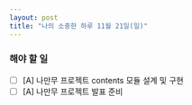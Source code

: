 ```yaml
---
layout: post
title: "나의 소중한 하루 11월 21일(일)"
---
```


### 해야 할 일

- [ ] [A] 나만무 프로젝트 contents 모듈 설계 및 구현
- [ ] [A] 나만무 프로젝트 발표 준비

